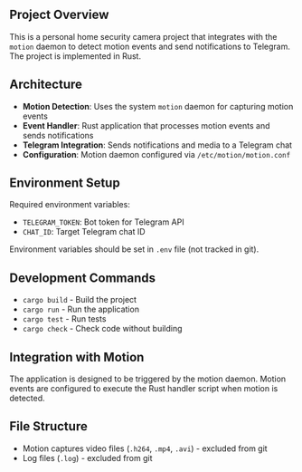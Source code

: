 ## Project Overview

This is a personal home security camera project that integrates with the `motion` daemon to detect motion events and send notifications to Telegram. The project is implemented in Rust.

## Architecture

- **Motion Detection**: Uses the system `motion` daemon for capturing motion events
- **Event Handler**: Rust application that processes motion events and sends notifications
- **Telegram Integration**: Sends notifications and media to a Telegram chat
- **Configuration**: Motion daemon configured via `/etc/motion/motion.conf`

## Environment Setup

Required environment variables:

- `TELEGRAM_TOKEN`: Bot token for Telegram API
- `CHAT_ID`: Target Telegram chat ID

Environment variables should be set in `.env` file (not tracked in git).

## Development Commands

- `cargo build` - Build the project
- `cargo run` - Run the application
- `cargo test` - Run tests
- `cargo check` - Check code without building

## Integration with Motion

The application is designed to be triggered by the motion daemon. Motion events are configured to execute the Rust handler script when motion is detected.

## File Structure

- Motion captures video files (`.h264`, `.mp4`, `.avi`) - excluded from git
- Log files (`.log`) - excluded from git

